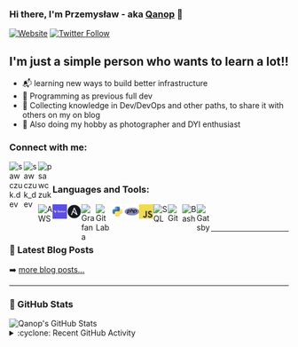 ### Hi there, I'm Przemysław - aka [Qanop][website] 👋 

[![Website](https://img.shields.io/website?label=sawczuk.dev&style=for-the-badge&url=https%3A%2F%2Fcodestackr.com)][website]
[![Twitter Follow](https://img.shields.io/twitter/follow/sawczuk_dev?color=1DA1F2&logo=twitter&style=for-the-badge)][twitter_follow]

## I'm just a simple person who wants to learn a lot!!

- :mailbox_with_mail: learning new ways to build better infrastructure
- :space_invader: Programming as previous full dev
- :pushpin: Collecting knowledge in Dev/DevOps and other paths, to share it with others on my on blog
- :game_die: Also doing my hobby as photographer and DYI enthusiast

### Connect with me:

[<img align="left" alt="sawczuk.dev" width="26px" src="https://cdn.icon-icons.com/icons2/2072/PNG/512/browser_internet_page_security_web_webpage_website_icon_127036.png" />][website]
[<img align="left" alt="sawczuk_dev" width="26px" src="https://cdn.icon-icons.com/icons2/122/PNG/512/twitter_socialnetwork_20007.png" />][twitter]
[<img align="left" alt="psawczuk" width="26px" src="https://cdn.icon-icons.com/icons2/805/PNG/512/linkedin_icon-icons.com_65929.png" />][linkedin]

<br />

### Languages and Tools:
[<img align="left" alt="AWS" width="26px" src="https://cdn.icon-icons.com/icons2/2407/PNG/512/aws_icon_146074.png" />](#)
[<img align="left" alt="Terraform" width="26px" src="https://raw.githubusercontent.com/github/explore/80688e429a7d4ef2fca1e82350fe8e3517d3494d/topics/terraform/terraform.png" />](#)
[<img align="left" alt="Ansible" width="26px" src="https://raw.githubusercontent.com/github/explore/80688e429a7d4ef2fca1e82350fe8e3517d3494d/topics/ansible/ansible.png" />](#)
[<img align="left" alt="Grafana" width="26px" src="https://cdn.icon-icons.com/icons2/2699/PNG/512/grafana_logo_icon_171048.png" />](#)
[<img align="left" alt="GitLab" width="26px" src="https://cdn.icon-icons.com/icons2/2415/PNG/512/gitlab_original_logo_icon_146503.png" />](#)
[<img align="left" alt="Python" width="26px" src="https://raw.githubusercontent.com/github/explore/80688e429a7d4ef2fca1e82350fe8e3517d3494d/topics/python/python.png" />](#)
[<img align="left" alt="PHP" width="26px" src="https://raw.githubusercontent.com/github/explore/80688e429a7d4ef2fca1e82350fe8e3517d3494d/topics/php/php.png" />](#)
[<img align="left" alt="JavaScript" width="26px" src="https://raw.githubusercontent.com/github/explore/80688e429a7d4ef2fca1e82350fe8e3517d3494d/topics/javascript/javascript.png" />](#)
[<img align="left" alt="SQL" width="26px" src="https://cdn.icon-icons.com/icons2/2107/PNG/512/file_type_sql_icon_130152.png" />](#)
[<img align="left" alt="Git" width="26px" src="https://cdn.icon-icons.com/icons2/2107/PNG/512/file_type_git_icon_130581.png" />](#)
[<img align="left" alt="Bash" width="26px" src="https://cdn.icon-icons.com/icons2/512/PNG/512/prog-bash02_icon-icons.com_50815.png" />](#)
[<img align="left" alt="Gatsby" width="26px" src="https://cdn.icon-icons.com/icons2/2107/PNG/512/file_type_gatsby_icon_130583.png" />](#)

<br />
<br />

---

### :notebook: Latest Blog Posts

<!-- BLOG-POST-LIST:START -->
<!-- BLOG-POST-LIST:END -->

➡️ [more blog posts...][website]

---

### :dart: GitHub Stats
<img align="left" alt="Qanop's GitHub Stats" src="https://github-readme-stats.vercel.app/api?username=Qanop&hide=contribs,prs&count_private=true&show_icons=true&theme=gruvbox" />

<br />

<details>
  <summary>:cyclone: Recent GitHub Activity</summary>
  
<!--START_SECTION:activity-->
<!--END_SECTION:activity-->

</details>

[website]: https://sawczuk.dev
[twitter]: https://twitter.com/sawczuk_dev
[twitter_follow]: https://twitter.com/intent/follow?original_referer=https%3A%2F%2Fgithub.com%2FQanop&screen_name=sawczuk_dev
[linkedin]: https://www.linkedin.com/in/psawczuk/